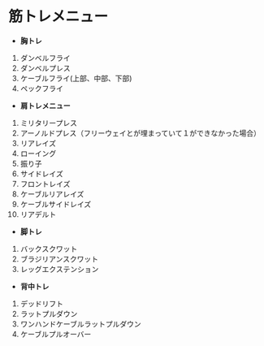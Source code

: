 # 筋トレメニュー
- **胸トレ**<br>
1.  ダンベルフライ
2.  ダンベルプレス
3.  ケーブルフライ(上部、中部、下部)
4.  ペックフライ
- **肩トレメニュー**<br>
1.  ミリタリープレス
2.  アーノルドプレス（フリーウェイとが埋まっていて１ができなかった場合）
3.  リアレイズ
4.  ローイング
5.  振り子
6.  サイドレイズ
7.  フロントレイズ
8.  ケーブルリアレイズ
9.  ケーブルサイドレイズ
10. リアデルト
- **脚トレ**<br>
1.  バックスクワット
2.  ブラジリアンスクワット
3.  レッグエクステンション
- **背中トレ**<br>
1.  デッドリフト
2.  ラットプルダウン
3.  ワンハンドケーブルラットプルダウン  
4.  ケーブルプルオーバー